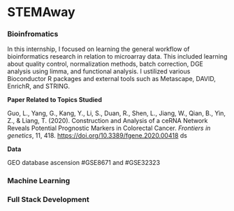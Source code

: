 # STEMAway

### Bioinfromatics

In this internship, I focused on learning the general workflow of bioinformatics research in relation to microarray data. This included learning about quality control, normalization methods, batch correction, DGE analysis using limma, and functional analysis. I ustilized various Bioconductor R packages and external tools such as Metascape, DAVID, EnrichR, and STRING.

**Paper Related to Topics Studied**

Guo, L., Yang, G., Kang, Y., Li, S., Duan, R., Shen, L., Jiang, W., Qian, B., Yin, Z., & Liang, T. (2020). Construction and Analysis of a ceRNA Network Reveals Potential Prognostic Markers in Colorectal Cancer. *Frontiers in genetics*, 11, 418. https://doi.org/10.3389/fgene.2020.00418
ds

**Data** 

GEO database ascension #GSE8671 and #GSE32323

### Machine Learning


### Full Stack Development

